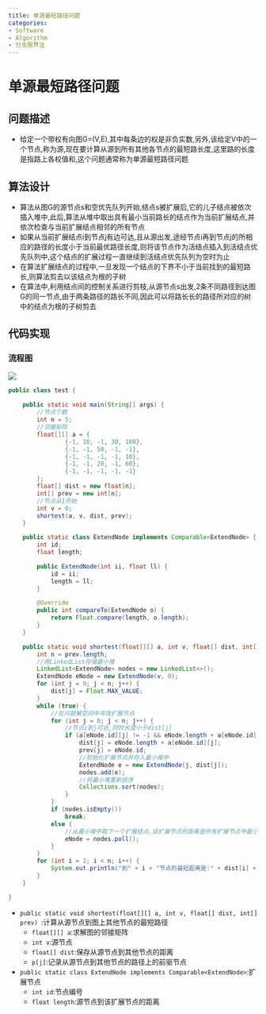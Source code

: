 ```yaml
---
title: 单源最短路径问题
categories:
- Software
- Algorithm
- 分支限界法
---
```

# 单源最短路径问题

## 问题描述

- 给定一个带权有向图G=(V,E),其中每条边的权是非负实数,另外,该给定V中的一个节点,称为源,现在要计算从源到所有其他各节点的最短路长度,这里路的长度是指路上各权值和,这个问题通常称为单源最短路径问题

## 算法设计

- 算法从图G的源节点s和空优先队列开始,结点s被扩展后,它的儿子结点被依次插入堆中,此后,算法从堆中取出具有最小当前路长的结点作为当前扩展结点,并依次检查与当前扩展结点相邻的所有节点
- 如果从当前扩展结点i到节点j有边可达,且从源出发,途经节点i再到节点j的所相应的路径的长度小于当前最优路径长度,则将该节点作为活结点插入到活结点优先队列中,这个结点的扩展过程一直继续到活结点优先队列为空时为止
- 在算法扩展结点的过程中,一旦发现一个结点的下界不小于当前找到的最短路长,则算法剪去以该结点为根的子树
- 在算法中,利用结点间的控制关系进行剪枝,从源节点s出发,2条不同路径到达图G的同一节点,由于两条路径的路长不同,因此可以将路长长的路径所对应的树中的结点为根的子树剪去

## 代码实现

### 流程图

![](https://raw.githubusercontent.com/LuShan123888/Files/main/Pictures/2020-12-21-Flowchart%2520(2).png)

```java
public class test {
    
    public static void main(String[] args) {
        //节点个数
        int n = 5;
        //邻接矩阵
        float[][] a = {
                {-1, 10, -1, 30, 100},
                {-1, -1, 50, -1, -1},
                {-1, -1, -1, -1, 10},
                {-1, -1, 20, -1, 60},
                {-1, -1, -1, -1, -1}
        };
        float[] dist = new float[n];
        int[] prev = new int[n];
        //节点从1开始
        int v = 0;
        shortest(a, v, dist, prev);
    }

    public static class ExtendNode implements Comparable<ExtendNode> {
        int id;
        float length;

        public ExtendNode(int ii, float ll) {
            id = ii;
            length = ll;
        }

        @Override
        public int compareTo(ExtendNode o) {
            return Float.compare(length, o.length);
        }
    }

    public static void shortest(float[][] a, int v, float[] dist, int[] prev) {
        int n = prev.length;
        //用LinkedList存储最小堆
        LinkedList<ExtendNode> nodes = new LinkedList<>();
        ExtendNode eNode = new ExtendNode(v, 0);
        for (int j = 0; j < n; j++) {
            dist[j] = Float.MAX_VALUE;
        }
        while (true) {
            //在问题解空间中寻找扩展节点
            for (int j = 0; j < n; j++) {
                //节点i到j可达,同时长度小于dist[j]
                if (a[eNode.id][j] != -1 && eNode.length + a[eNode.id][j] < dist[j]) {
                    dist[j] = eNode.length + a[eNode.id][j];
                    prev[j] = eNode.id;
                    //初始化扩展节点并存入最小堆中
                    ExtendNode e = new ExtendNode(j, dist[j]);
                    nodes.add(e);
                    //将最小堆重新排序
                    Collections.sort(nodes);
                }
            }
            if (nodes.isEmpty())
                break;
            else {
                //从最小堆中取下一个扩展结点,该扩展节点的距离是所有扩展节点中最小的
                eNode = nodes.poll();
            }
        }
        for (int i = 1; i < n; i++) {
            System.out.println("到" + i + "节点的最短距离是:" + dist[i] + " 前驱节点为:" + (1 + prev[i]));
        }
    }

}
```

- `public static void shortest(float[][] a, int v, float[] dist, int[] prev) `:计算从源节点到图上其他节点的最短路径
    - `float[][] a`:求解图的邻接矩阵
    - `int v`:源节点
    - `float[] dist`:保存从源节点到其他节点的距离
    - `p[j]`:记录从源节点到其他节点的路径上的前驱节点
- `public static class ExtendNode implements Comparable<ExtendNode>`:扩展节点
    - `int id`:节点编号
    - `float length`:源节点到该扩展节点的距离


